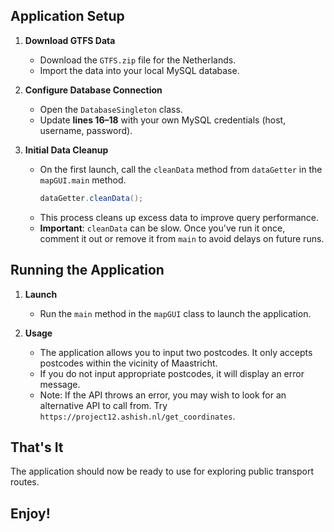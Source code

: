 ## Application Setup

1. **Download GTFS Data**
    - Download the `GTFS.zip` file for the Netherlands.
    - Import the data into your local MySQL database.

2. **Configure Database Connection**
    - Open the `DatabaseSingleton` class.
    - Update **lines 16–18** with your own MySQL credentials (host, username, password).

3. **Initial Data Cleanup**
    - On the first launch, call the `cleanData` method from `dataGetter` in the `mapGUI.main` method.
      ```java
      dataGetter.cleanData();
      ```
    - This process cleans up excess data to improve query performance.
    - **Important**: `cleanData` can be slow. Once you've run it once, comment it out or remove it from `main` to avoid delays on future runs.

## Running the Application

1. **Launch**
    - Run the `main` method in the `mapGUI` class to launch the application.

2. **Usage**
    - The application allows you to input two postcodes. It only accepts postcodes within the vicinity of Maastricht.
    - If you do not input appropriate postcodes, it will display an error message.
    - Note: If the API throws an error, you may wish to look for an alternative API to call from. Try `https://project12.ashish.nl/get_coordinates`.

## That's It

The application should now be ready to use for exploring public transport routes.

## Enjoy!
